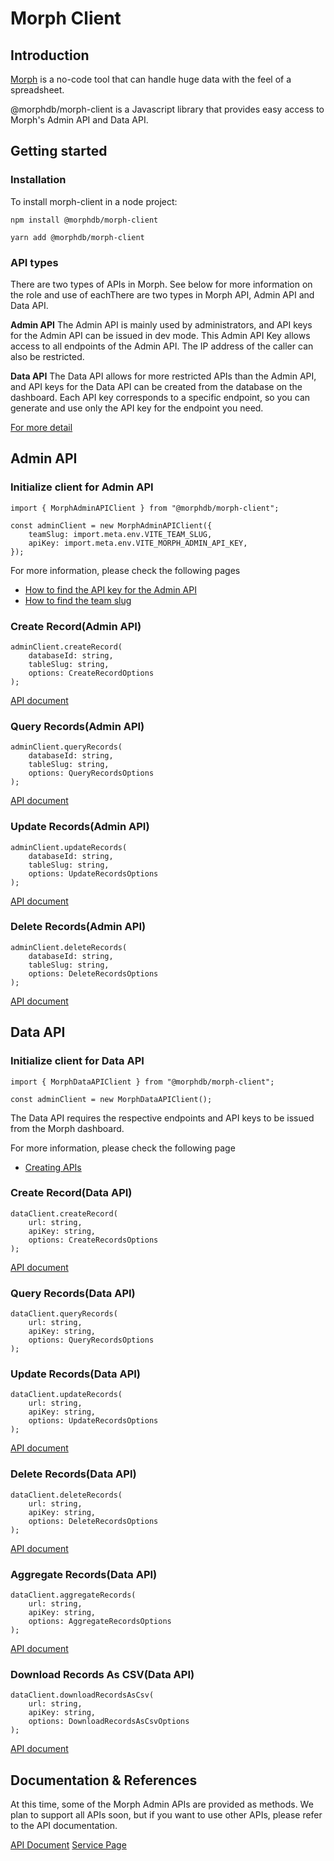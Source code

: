# Morph Client

## Introduction

[Morph](https://www.morphdb.io/) is a no-code tool that can handle huge data with the feel of a spreadsheet.

@morphdb/morph-client is a Javascript library that provides easy access to Morph's Admin API and Data API.

## Getting started

### Installation

To install morph-client in a node project:

```lang="sh"
npm install @morphdb/morph-client
```

```lang="sh"
yarn add @morphdb/morph-client
```

### API types

There are two types of APIs in Morph. See below for more information on the role and use of eachThere are two types in Morph API, Admin API and Data API.

**Admin API**
The Admin API is mainly used by administrators, and API keys for the Admin API can be issued in dev mode. This Admin API Key allows access to all endpoints of the Admin API. The IP address of the caller can also be restricted.

**Data API**
The Data API allows for more restricted APIs than the Admin API, and API keys for the Data API can be created from the database on the dashboard.
Each API key corresponds to a specific endpoint, so you can generate and use only the API key for the endpoint you need.

[For more detail](https://api-docs.morphdb.io/reference/introduction#api-types)

## Admin API

### Initialize client for Admin API

```lang="ts"
import { MorphAdminAPIClient } from "@morphdb/morph-client";

const adminClient = new MorphAdminAPIClient({
    teamSlug: import.meta.env.VITE_TEAM_SLUG,
    apiKey: import.meta.env.VITE_MORPH_ADMIN_API_KEY,
});
```

For more information, please check the following pages

- [How to find the API key for the Admin API](https://api-docs.morphdb.io/docs/quickstart#create-an-api-key)
- [How to find the team slug](https://api-docs.morphdb.io/docs/quickstart#how-to-find-teamslug-databaseid-and-tableslug)

### Create Record(Admin API)

```lang="ts"
adminClient.createRecord(
    databaseId: string,
    tableSlug: string,
    options: CreateRecordOptions
);
```

[API document](https://api-docs.morphdb.io/reference/query-records)

### Query Records(Admin API)

```lang="ts"
adminClient.queryRecords(
    databaseId: string,
    tableSlug: string,
    options: QueryRecordsOptions
);
```

[API document](https://api-docs.morphdb.io/reference/create-record)

### Update Records(Admin API)

```lang="ts"
adminClient.updateRecords(
    databaseId: string,
    tableSlug: string,
    options: UpdateRecordsOptions
);
```

[API document](https://api-docs.morphdb.io/reference/update-record)

### Delete Records(Admin API)

```lang="ts"
adminClient.deleteRecords(
    databaseId: string,
    tableSlug: string,
    options: DeleteRecordsOptions
);
```

[API document](https://api-docs.morphdb.io/reference/delete-record)

## Data API

### Initialize client for Data API

```lang="ts"
import { MorphDataAPIClient } from "@morphdb/morph-client";

const adminClient = new MorphDataAPIClient();
```

The Data API requires the respective endpoints and API keys to be issued from the Morph dashboard.

For more information, please check the following page

- [Creating APIs](https://help.morphdb.io/creating-apis)

### Create Record(Data API)

```lang="ts"
dataClient.createRecord(
    url: string,
    apiKey: string,
    options: CreateRecordsOptions
);
```

[API document](https://api-docs.morphdb.io/reference/post-widget-data-record-create)

### Query Records(Data API)

```lang="ts"
dataClient.queryRecords(
    url: string,
    apiKey: string,
    options: QueryRecordsOptions
);
```

### Update Records(Data API)

```lang="ts"
dataClient.updateRecords(
    url: string,
    apiKey: string,
    options: UpdateRecordsOptions
);
```

[API document](https://api-docs.morphdb.io/reference/post-widget-data-record-update)

### Delete Records(Data API)

```lang="ts"
dataClient.deleteRecords(
    url: string,
    apiKey: string,
    options: DeleteRecordsOptions
);
```

[API document](https://api-docs.morphdb.io/reference/post-widget-data-record-delete)

### Aggregate Records(Data API)

```lang="ts"
dataClient.aggregateRecords(
    url: string,
    apiKey: string,
    options: AggregateRecordsOptions
);
```

[API document](https://api-docs.morphdb.io/reference/post-widget-data-record-aggregate)

### Download Records As CSV(Data API)

```lang="ts"
dataClient.downloadRecordsAsCsv(
    url: string,
    apiKey: string,
    options: DownloadRecordsAsCsvOptions
);
```

[API document](https://api-docs.morphdb.io/reference/post-widget-data-record-csv)

## Documentation & References

At this time, some of the Morph Admin APIs are provided as methods. We plan to support all APIs soon, but if you want to use other APIs, please refer to the API documentation.

[API Document](https://api-docs.morphdb.io/reference/introduction)
[Service Page](https://www.morphdb.io/)
